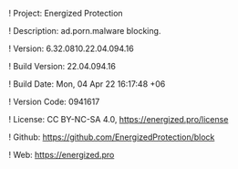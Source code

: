 ! Project: Energized Protection

! Description: ad.porn.malware blocking.

! Version: 6.32.0810.22.04.094.16

! Build Version: 22.04.094.16

! Build Date: Mon, 04 Apr 22 16:17:48 +06

! Version Code: 0941617

! License: CC BY-NC-SA 4.0, https://energized.pro/license

! Github: https://github.com/EnergizedProtection/block

! Web: https://energized.pro
